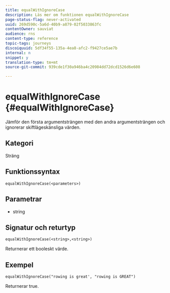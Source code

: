 ```yaml
---
title: equalWithIgnoreCase
description: Läs mer om funktionen equalWithIgnoreCase
page-status-flag: never-activated
uuid: 269d590c-5a6d-40b9-a879-02f5033863fc
contentOwner: sauviat
audience: rns
content-type: reference
topic-tags: journeys
discoiquuid: 5df34f55-135a-4ea8-afc2-f9427ce5ae7b
internal: n
snippet: y
translation-type: tm+mt
source-git-commit: 939cde1f30a946ba4c20984dd72dcd1526d6e608

---
```



# equalWithIgnoreCase {#equalWithIgnoreCase}

Jämför den första argumentsträngen med den andra argumentsträngen och ignorerar skiftlägeskänsliga värden.

## Kategori

Sträng

## Funktionssyntax

`equalWithIgnoreCase(<parameters>)`

## Parametrar

* string

## Signatur och returtyp

`equalWithIgnoreCase(<string>,<string>)`

Returnerar ett booleskt värde.

## Exempel

`equalWithIgnoreCase("rowing is great', "rowing is GREAT")`

Returnerar true.

